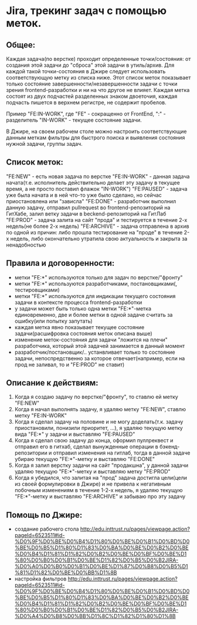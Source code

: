 # Jira, трекинг задач с помощью меток.

## Общее:
Каждая задача(по верстке) проходит определенные точки/состояния: от создания этой задачи до "сброса" этой задачи в утиль/архив.
Для каждой такой точки-состояния в Джире следует использовать соответствующую метку из списка ниже.
Этот список меток показывает только состояние завершенности/незавершенности задачи с точки зрения frontend-разработки и ни на что другое не влияет.
Каждая метка состоят из двух подчастей разделенных знаком двоеточия, каждая подчасть пишется в верхнем регистре, не содержит пробелов.

Пример "FE:IN-WORK", где
"FE" - сокращенно от FrontEnd,
":" - разделитель
"IN-WORK" - текущее состояние задачи.

В Джире, на своем рабочем столе можно настроить соответствующие данным меткам фильтры для быстрого поиска и выявления состояния нужной задачи, группы задач.




## Список меток:
"FE:NEW" - есть новая задача по верстке
"FE:IN-WORK" - данная задача начата(т.е. исполнитель действительно делает эту задачу в текущее время, а не просто поставил флажок "IN-WORK")
"FE:PAUSED" - задача уже была начата и в ней что-то уже было сделано, но сейчас приостановлена или "зависла"
"FE:DONE" - разработчик выполнил данную задачу, отправил pullrequest во frontend-репозиторий на ГитХабе, залил ветку задачи в beckend-репозиторий на ГитЛаб
"FE:PROD" - задача залита на сайт "прода" и тестируется в течение 2-х недель(не более 2-х недель)
"FE:ARCHIVE" - задача отправлена в архив по одной из причин: либо прошла тестирование на "проде" в течение 2-х недель, либо окончательно утратила свою актуальность и закрыта за ненадобностью




## Правила и договоренности:
 - метки "FE:*" используются только для задач по верстке/"фронту"
 - метки "FE:*" используются разработчиками, постановщиками(, тестировщиками)
 - метки "FE:*" используются для индикации текущего состояния задачи в контексте процесса frontend-разработки
 - у задачи может быть только одна метки "FE:*"-метка единовременно, две и более метки в одной задаче считать за ошибку(или попытку запутать)
 - каждая метка явно показывает текущее состояние задачи(расшифровка состояния меток описана выше)
 - изменение меток-состояния для задачи "ложится на плечи" разработчика, который этой задачей занимается в данный момент
 - разработчик/постановщик/.. устанвливает только то состояние задачи, непоспредственно за которое отвечает(например, если на прод не заливал, то и "FE:PROD" не ставит)



## Описание к действиям:
1. Когда я создаю задачу по верстке/"фронту", то ставлю ей метку "FE:NEW"
2. Когда я начал выполнять задачу, я удаляю метку "FE:NEW", ставлю метку "FE:IN-WORK"
3. Когда я сделал задачу на половине и не могу доделать(т.к. задачу приостановили, понизили приоритет, ...), я удаляю текущую метку вида "FE:*" у задачи и выставляю "FE:PAUSED"
4. Когда я сделал свою задачу до конца, оформил пуллреквест и отправил его в гитхаб, сделал вынужденные операции в бэкенд-репозитории и отправил изменения на гитлаб, тогда в данной задаче убираю текущую "FE:*"-метку и выставляю "FE:DONE"
5. Когда я залил верстку задачи на сайт "продакшна", у данной задачи удаляю текущую "FE:*"-метку и выставляю метку "FE:PROD"
6. Когда я убедился, что залитая на "прод" задача достигла цели(цели из своей формулировки в Джире) и не привела к негативным побочным изменениям в течение 1-2-х недель, я удаляю текущую "FE:*"-метку и выставляю "FE:ARCHIVE" и забываю про эту задачу


## Помощь по Джире:
 - создание рабочего стола http://edu.inttrust.ru/pages/viewpage.action?pageId=6523511#id-%D0%9F%D0%BE%D0%B4%D1%80%D0%BE%D0%B1%D0%BD%D0%BE%D0%B5%D1%80%D1%83%D0%BA%D0%BE%D0%B2%D0%BE%D0%B4%D1%81%D1%82%D0%B2%D0%BE%D0%BF%D0%BE%D1%80%D0%B0%D0%B1%D0%BE%D1%82%D0%B5%D0%B2JIRA-%D0%A0%D0%B0%D0%B1%D0%BE%D1%87%D0%B8%D0%B5%D1%81%D1%82%D0%BE%D0%BB%D1%8B
 - настройка фильтров http://edu.inttrust.ru/pages/viewpage.action?pageId=6523511#id-%D0%9F%D0%BE%D0%B4%D1%80%D0%BE%D0%B1%D0%BD%D0%BE%D0%B5%D1%80%D1%83%D0%BA%D0%BE%D0%B2%D0%BE%D0%B4%D1%81%D1%82%D0%B2%D0%BE%D0%BF%D0%BE%D1%80%D0%B0%D0%B1%D0%BE%D1%82%D0%B5%D0%B2JIRA-%D0%A4%D0%B8%D0%BB%D1%8C%D1%82%D1%80%D1%8B